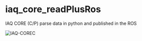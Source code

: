 # iaq_core_readPlusRos

IAQ CORE (C/P) parse data in python and published in the ROS

![IAQ-COREC](https://user-images.githubusercontent.com/51409770/99156888-776ba480-26a3-11eb-9364-da3d074e7978.jpg)

